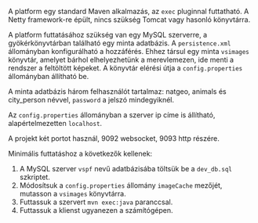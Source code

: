 A platform egy standard Maven alkalmazás, az `exec` pluginnal futtatható. A Netty framework-re épült, nincs szükség Tomcat vagy hasonló könyvtárra.

A platform futtatásához szükség van egy MySQL szerverre, a gyökérkönyvtárban található egy minta adatbázis. A `persistence.xml` állományban konfigurálható a hozzáférés. Ehhez társul egy minta `vsimages` könyvtár, amelyet bárhol elhelyezhetünk a merevlemezen, ide menti a rendszer a feltöltött képeket. A könyvtár elérési útja a `config.properties` állományban állítható be.

A minta adatbázis három felhasználót tartalmaz: natgeo, animals és city_person névvel, `password` a jelszó mindegyiknél.

Az `config.properties` állományban a szerver ip címe is állítható, alapértelmezetten `localhost`.

A projekt két portot használ, 9092 websocket, 9093 http részére.

Minimális futtatáshoz a következők kellenek:
1. A MySQL szerver `vspf` nevű adatbázisába töltsük be a `dev_db.sql` szkriptet.
2. Módosítsuk a `config.properties` állomány `imageCache` mezőjét, mutasson a `vsimages` könyvtárra.
3. Futtassuk a szervert `mvn exec:java` paranccsal.
4. Futtassuk a klienst ugyanezen a számítógépen.
